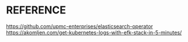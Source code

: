 # REFERENCE
https://github.com/upmc-enterprises/elasticsearch-operator
https://akomljen.com/get-kubernetes-logs-with-efk-stack-in-5-minutes/
